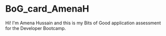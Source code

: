 # BoG_card_AmenaH
Hi! I'm Amena Hussain and this is my Bits of Good application assessment for the Developer Bootcamp.
